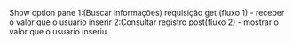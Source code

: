Show option pane
1:(Buscar informações) requisição get (fluxo 1) - receber o valor que o usuario inserir
2:Consultar registro post(fluxo 2) - mostrar o valor que o usuario inseriu